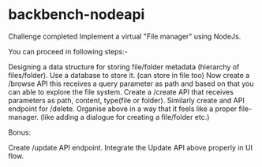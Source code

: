 # backbench-nodeapi
Challenge completed
Implement a virtual "File manager" using NodeJs. 

You can proceed in following steps:-

Designing a data structure for storing file/folder metadata (hierarchy of files/folder).
Use a database to store it. (can store in file too)
Now create a /browse API this receives a query parameter as path and based on that you can able to explore the file system.
Create a /create API that receives parameters as path, content, type(file or folder).
Similarly create and API endpoint for /delete.
Organise above in a way that it feels like a proper file-manager. (like adding a dialogue for creating a file/folder etc.)

Bonus:

Create /update API endpoint.
Integrate the Update API above properly in UI flow.



